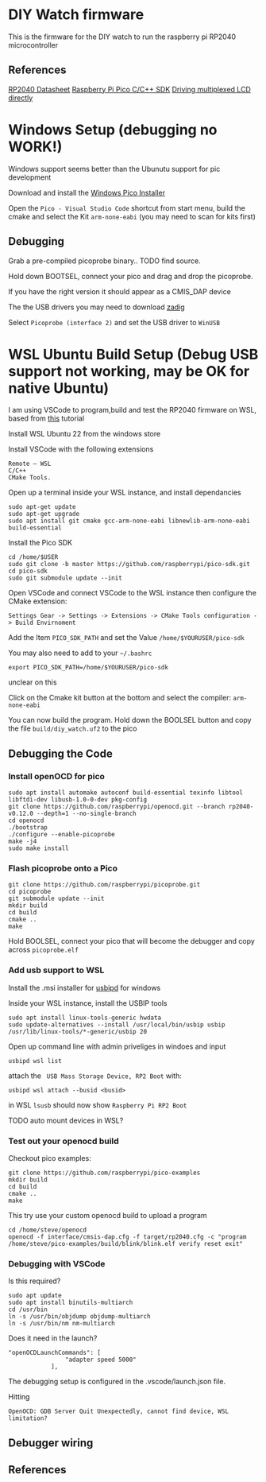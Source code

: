 # DIY Watch firmware

This is the firmware for the DIY watch to run the raspberry pi RP2040 microcontroller

## References

[RP2040 Datasheet](https://datasheets.raspberrypi.com/rp2040/rp2040-datasheet.pdf)
[Raspberry Pi Pico C/C++ SDK](https://datasheets.raspberrypi.com/pico/raspberry-pi-pico-c-sdk.pdf)
[Driving multiplexed LCD directly](https://ww1.microchip.com/downloads/en/Appnotes/doc8103.pdf)


# Windows Setup (debugging no WORK!)

Windows support seems better than the Ubunutu support for pic development

Download and install the [Windows Pico Installer](https://www.raspberrypi.com/news/raspberry-pi-pico-windows-installer/)

Open the `Pico - Visual Studio Code` shortcut from start menu, build the cmake and select the Kit `arm-none-eabi` (you may need to scan for kits first)

## Debugging

Grab a pre-compiled picoprobe binary.. TODO find source.

Hold down BOOTSEL, connect your pico and drag and drop the picoprobe.

If you have the right version it should appear as a CMIS_DAP device

The the USB drivers you may need to download [zadig](https://zadig.akeo.ie/)

Select `Picoprobe (interface 2)` and set the USB driver to `WinUSB`
 
# WSL Ubuntu Build Setup (Debug USB support not working, may be OK for native Ubuntu)

I am using VSCode to program,build and test the RP2040 firmware on WSL, based from [this](https://paulbupejr.com/raspberry-pi-pico-windows-development/) tutorial

Install WSL Ubuntu 22 from the windows store

Install VSCode with the following extensions
```
Remote – WSL
C/C++
CMake Tools. 
```

Open up a terminal inside your WSL instance, and install dependancies
```
sudo apt-get update
sudo apt-get upgrade
sudo apt install git cmake gcc-arm-none-eabi libnewlib-arm-none-eabi build-essential
```

Install the Pico SDK

```
cd /home/$USER
sudo git clone -b master https://github.com/raspberrypi/pico-sdk.git
cd pico-sdk
sudo git submodule update --init
```

Open VSCode and connect VSCode to the WSL instance then configure the CMake extension:
```
Settings Gear -> Settings -> Extensions -> CMake Tools configuration -> Build Envirnoment
```
Add the Item `PICO_SDK_PATH` and set the Value `/home/$YOURUSER/pico-sdk`

You may also need to add to your `~/.bashrc`
```
export PICO_SDK_PATH=/home/$YOURUSER/pico-sdk
```
unclear on this

Click on the Cmake kit button at the bottom and select the compiler: `arm-none-eabi`

You can now build the program. Hold down the BOOLSEL button and copy the file `build/diy_watch.uf2` to the pico

## Debugging the Code

### Install openOCD for pico

```
sudo apt install automake autoconf build-essential texinfo libtool libftdi-dev libusb-1.0-0-dev pkg-config
git clone https://github.com/raspberrypi/openocd.git --branch rp2040-v0.12.0 --depth=1 --no-single-branch
cd openocd
./bootstrap
./configure --enable-picoprobe
make -j4
sudo make install
```

### Flash picoprobe onto a Pico

```
git clone https://github.com/raspberrypi/picoprobe.git
cd picoprobe
git submodule update --init
mkdir build
cd build
cmake ..
make
```

Hold BOOLSEL, connect your pico that will become the debugger and copy across `picoprobe.elf`

### Add usb support to WSL

Install the .msi installer for [usbipd](https://github.com/dorssel/usbipd-win/releases) for windows 

Inside your WSL instance, install the USBIP tools
```
sudo apt install linux-tools-generic hwdata
sudo update-alternatives --install /usr/local/bin/usbip usbip /usr/lib/linux-tools/*-generic/usbip 20
```

Open up command line with admin priveliges in windoes and input
```
usbipd wsl list
```
attach the ` USB Mass Storage Device, RP2 Boot` with:
```
usbipd wsl attach --busid <busid>
```
in WSL `lsusb` should now show `Raspberry Pi RP2 Boot`

TODO auto mount devices in WSL?

### Test out your openocd build

Checkout pico examples:
```
git clone https://github.com/raspberrypi/pico-examples
mkdir build
cd build
cmake ..
make
```
This try use your custom openocd build to upload a program
```
cd /home/steve/openocd
openocd -f interface/cmsis-dap.cfg -f target/rp2040.cfg -c "program /home/steve/pico-examples/build/blink/blink.elf verify reset exit"
```

### Debugging with VSCode

Is this required?
```
sudo apt update
sudo apt install binutils-multiarch
cd /usr/bin
ln -s /usr/bin/objdump objdump-multiarch
ln -s /usr/bin/nm nm-multiarch 
```

Does it need in the launch?
```
"openOCDLaunchCommands": [
                "adapter speed 5000"
            ],
```

The debugging setup is configured in the .vscode/launch.json file.

Hitting
```
OpenOCD: GDB Server Quit Unexpectedly, cannot find device, WSL limitation?
```

## Debugger wiring



## References
